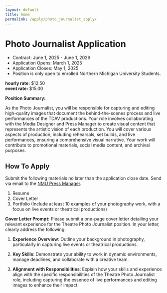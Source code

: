 ```yaml
---
layout: default
title: home
permalink: /apply/photo_journalist_apply/
---
```

# Photo Journalist Application

- Contract: June 1, 2025 - June 1, 2026
- Application Opens: March 1, 2025
- Application Closes: May 1, 2025
- Position is only open to enrolled Northern Michigan University Students.

**hourly rate:** $12.50<br>
**event rate:** $15.00

**Position Summary:**

As the Photo Journalist, you will be responsible for capturing and editing high-quality images that document the behind-the-scenes process and live performances of the TDAV productions. Your role involves collaborating with the Media Designer and Press Manager to create visual content that represents the artistic vision of each production. You will cover various aspects of production, including rehearsals, set builds, and live performances, ensuring a comprehensive visual narrative. Your work will contribute to promotional materials, social media content, and archival purposes.

## How To Apply
Submit the following materials no later than the application close date. Send via email to the [NMU Press Manager](https://nmu.edu/theatreanddance/press-manager).

1. Resume
2. Cover Letter
3. Portfolio (Include at least 10 examples of your photography work, with a focus on live events or theatrical productions)

**Cover Letter Prompt:**
Please submit a one-page cover letter detailing your relevant experience for the Theatre Photo Journalist position. In your letter, clearly address the following:

1. **Experience Overview**: Outline your background in photography, particularly in capturing live events or theatrical productions.

2. **Key Skills**: Demonstrate your ability to work in dynamic environments, manage deadlines, and collaborate with a creative team.

3. **Alignment with Responsibilities**: Explain how your skills and experience align with the specific responsibilities of the Theatre Photo Journalist role, including capturing the essence of live performances and editing images to enhance their impact.
